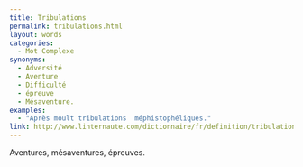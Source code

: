 ```yaml
---
title: Tribulations
permalink: tribulations.html
layout: words
categories:
  - Mot Complexe
synonyms:
  - Adversité
  - Aventure
  - Difficulté
  - épreuve
  - Mésaventure.
examples:
  - "Après moult tribulations  méphistophéliques."
link: http://www.linternaute.com/dictionnaire/fr/definition/tribulations/
---
```


Aventures, mésaventures, épreuves.
